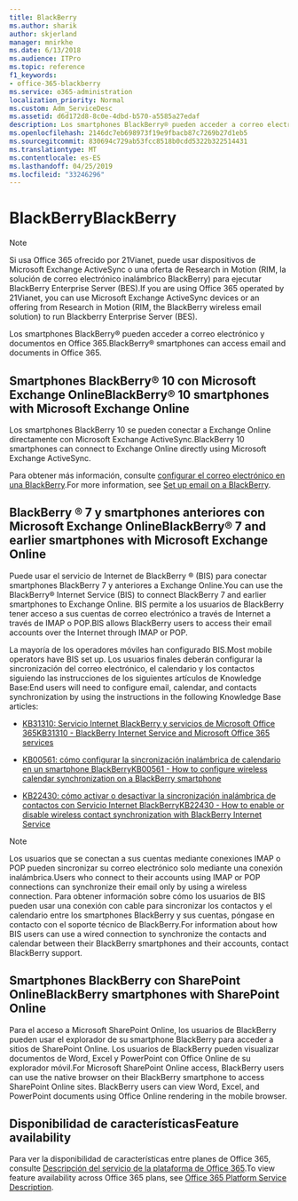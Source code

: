 ```yaml
---
title: BlackBerry
ms.author: sharik
author: skjerland
manager: mnirkhe
ms.date: 6/13/2018
ms.audience: ITPro
ms.topic: reference
f1_keywords:
- office-365-blackberry
ms.service: o365-administration
localization_priority: Normal
ms.custom: Adm_ServiceDesc
ms.assetid: d6d172d8-8c0e-4dbd-b570-a5585a27edaf
description: Los smartphones BlackBerry® pueden acceder a correo electrónico y documentos en Office 365.
ms.openlocfilehash: 2146dc7eb698973f19e9fbacb87c7269b27d1eb5
ms.sourcegitcommit: 830694c729ab53fcc8518b0cdd5322b322514431
ms.translationtype: MT
ms.contentlocale: es-ES
ms.lasthandoff: 04/25/2019
ms.locfileid: "33246296"
---
```

# <a name="blackberry"></a><span data-ttu-id="17191-103">BlackBerry</span><span class="sxs-lookup"><span data-stu-id="17191-103">BlackBerry</span></span>

> [!NOTE]
> <span data-ttu-id="17191-104">Si usa Office 365 ofrecido por 21Vianet, puede usar dispositivos de Microsoft Exchange ActiveSync o una oferta de Research in Motion (RIM, la solución de correo electrónico inalámbrico BlackBerry) para ejecutar BlackBerry Enterprise Server (BES).</span><span class="sxs-lookup"><span data-stu-id="17191-104">If you are using Office 365 operated by 21Vianet, you can use Microsoft Exchange ActiveSync devices or an offering from Research in Motion (RIM, the BlackBerry wireless email solution) to run Blackberry Enterprise Server (BES).</span></span> 
  
<span data-ttu-id="17191-105">Los smartphones BlackBerry® pueden acceder a correo electrónico y documentos en Office 365.</span><span class="sxs-lookup"><span data-stu-id="17191-105">BlackBerry® smartphones can access email and documents in Office 365.</span></span>
  
## <a name="blackberry-10-smartphones-with-microsoft-exchange-online"></a><span data-ttu-id="17191-106">Smartphones BlackBerry® 10 con Microsoft Exchange Online</span><span class="sxs-lookup"><span data-stu-id="17191-106">BlackBerry® 10 smartphones with Microsoft Exchange Online</span></span>

<span data-ttu-id="17191-107">Los smartphones BlackBerry 10 se pueden conectar a Exchange Online directamente con Microsoft Exchange ActiveSync.</span><span class="sxs-lookup"><span data-stu-id="17191-107">BlackBerry 10 smartphones can connect to Exchange Online directly using Microsoft Exchange ActiveSync.</span></span>
  
<span data-ttu-id="17191-108">Para obtener más información, consulte [configurar el correo electrónico en una BlackBerry](https://go.microsoft.com/fwlink/?linkid=863394).</span><span class="sxs-lookup"><span data-stu-id="17191-108">For more information, see [Set up email on a BlackBerry](https://go.microsoft.com/fwlink/?linkid=863394).</span></span>
  
## <a name="blackberry-7-and-earlier-smartphones-with-microsoft-exchange-online"></a><span data-ttu-id="17191-109">BlackBerry ® 7 y smartphones anteriores con Microsoft Exchange Online</span><span class="sxs-lookup"><span data-stu-id="17191-109">BlackBerry® 7 and earlier smartphones with Microsoft Exchange Online</span></span>

<span data-ttu-id="17191-110">Puede usar el servicio de Internet de BlackBerry ® (BIS) para conectar smartphones BlackBerry 7 y anteriores a Exchange Online.</span><span class="sxs-lookup"><span data-stu-id="17191-110">You can use the BlackBerry® Internet Service (BIS) to connect BlackBerry 7 and earlier smartphones to Exchange Online.</span></span> <span data-ttu-id="17191-111">BIS permite a los usuarios de BlackBerry tener acceso a sus cuentas de correo electrónico a través de Internet a través de IMAP o POP.</span><span class="sxs-lookup"><span data-stu-id="17191-111">BIS allows BlackBerry users to access their email accounts over the Internet through IMAP or POP.</span></span>
  
<span data-ttu-id="17191-112">La mayoría de los operadores móviles han configurado BIS.</span><span class="sxs-lookup"><span data-stu-id="17191-112">Most mobile operators have BIS set up.</span></span> <span data-ttu-id="17191-113">Los usuarios finales deberán configurar la sincronización del correo electrónico, el calendario y los contactos siguiendo las instrucciones de los siguientes artículos de Knowledge Base:</span><span class="sxs-lookup"><span data-stu-id="17191-113">End users will need to configure email, calendar, and contacts synchronization by using the instructions in the following Knowledge Base articles:</span></span>
  
- [<span data-ttu-id="17191-114">KB31310: Servicio Internet BlackBerry y servicios de Microsoft Office 365</span><span class="sxs-lookup"><span data-stu-id="17191-114">KB31310 - BlackBerry Internet Service and Microsoft Office 365 services</span></span>](http://go.microsoft.com/fwlink/?LinkID=826158&amp;clcid=0x409)
    
- [<span data-ttu-id="17191-115">KB00561: cómo configurar la sincronización inalámbrica de calendario en un smartphone BlackBerry</span><span class="sxs-lookup"><span data-stu-id="17191-115">KB00561 - How to configure wireless calendar synchronization on a BlackBerry smartphone</span></span>](http://go.microsoft.com/fwlink/?LinkID=826160&amp;clcid=0x409)
    
- [<span data-ttu-id="17191-116">KB22430: cómo activar o desactivar la sincronización inalámbrica de contactos con Servicio Internet BlackBerry</span><span class="sxs-lookup"><span data-stu-id="17191-116">KB22430 - How to enable or disable wireless contact synchronization with BlackBerry Internet Service</span></span>](http://go.microsoft.com/fwlink/?LinkID=826161&amp;clcid=0x409)
    
> [!NOTE]
> <span data-ttu-id="17191-117">Los usuarios que se conectan a sus cuentas mediante conexiones IMAP o POP pueden sincronizar su correo electrónico solo mediante una conexión inalámbrica.</span><span class="sxs-lookup"><span data-stu-id="17191-117">Users who connect to their accounts using IMAP or POP connections can synchronize their email only by using a wireless connection.</span></span> <span data-ttu-id="17191-118">Para obtener información sobre cómo los usuarios de BIS pueden usar una conexión con cable para sincronizar los contactos y el calendario entre los smartphones BlackBerry y sus cuentas, póngase en contacto con el soporte técnico de BlackBerry.</span><span class="sxs-lookup"><span data-stu-id="17191-118">For information about how BIS users can use a wired connection to synchronize the contacts and calendar between their BlackBerry smartphones and their accounts, contact BlackBerry support.</span></span> 
  
## <a name="blackberry-smartphones-with-sharepoint-online"></a><span data-ttu-id="17191-119">Smartphones BlackBerry con SharePoint Online</span><span class="sxs-lookup"><span data-stu-id="17191-119">BlackBerry smartphones with SharePoint Online</span></span>

<span data-ttu-id="17191-p104">Para el acceso a Microsoft SharePoint Online, los usuarios de BlackBerry pueden usar el explorador de su smartphone BlackBerry para acceder a sitios de SharePoint Online. Los usuarios de BlackBerry pueden visualizar documentos de Word, Excel y PowerPoint con Office Online de su explorador móvil.</span><span class="sxs-lookup"><span data-stu-id="17191-p104">For Microsoft SharePoint Online access, BlackBerry users can use the native browser on their BlackBerry smartphone to access SharePoint Online sites. BlackBerry users can view Word, Excel, and PowerPoint documents using Office Online rendering in the mobile browser.</span></span>
  
## <a name="feature-availability"></a><span data-ttu-id="17191-122">Disponibilidad de características</span><span class="sxs-lookup"><span data-stu-id="17191-122">Feature availability</span></span>

<span data-ttu-id="17191-123">Para ver la disponibilidad de características entre planes de Office 365, consulte [Descripción del servicio de la plataforma de Office 365](https://technet.microsoft.com/en-us/library/office-365-platform-service-description.aspx).</span><span class="sxs-lookup"><span data-stu-id="17191-123">To view feature availability across Office 365 plans, see [Office 365 Platform Service Description](https://technet.microsoft.com/en-us/library/office-365-platform-service-description.aspx).</span></span>
  

